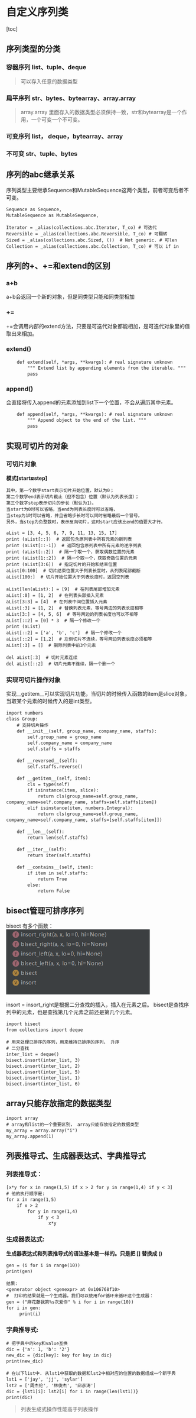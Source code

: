 # 自定义序列类
[toc]
## 序列类型的分类
### 容器序列 list、tuple、deque
> 可以存入任意的数据类型
### 扁平序列 str、bytes、bytearray、array.array
> array.array 里面存入的数据类型必须保持一致，str和bytearray是一个作用，一个可变一个不可变。
### 可变序列 list， deque，bytearray、array
### 不可变 str、tuple、bytes

## 序列的abc继承关系
序列类型主要继承Sequence和MutableSequence这两个类型，前者可变后者不可变。
```
Sequence as Sequence,
MutableSequence as MutableSequence,

Iterator = _alias(collections.abc.Iterator, T_co) # 可迭代
Reversible = _alias(collections.abc.Reversible, T_co) # 可翻转
Sized = _alias(collections.abc.Sized, ())  # Not generic. # 可len
Collection = _alias(collections.abc.Collection, T_co) # 可以 if in
```

## 序列的+、+=和extend的区别
### a+b
a+b会返回一个新的对象，但是同类型只能和同类型相加
### +=
+=会调用内部的extend方法，只要是可迭代对象都能相加，是可迭代对象里的值取出来相加。
### extend()

```
    def extend(self, *args, **kwargs): # real signature unknown
        """ Extend list by appending elements from the iterable. """
        pass
```
### append()
会直接将传入append的元素添加到list下一个位置，不会从遍历其中元素。
```
    def append(self, *args, **kwargs): # real signature unknown
        """ Append object to the end of the list. """
        pass
```

## 实现可切片的对象
### 可切片对象
**模式[start:end:step]**

    其中，第一个数字start表示切片开始位置，默认为0；
    第二个数字end表示切片截止（但不包含）位置（默认为列表长度）；
    第三个数字step表示切片的步长（默认为1）。
    当start为0时可以省略，当end为列表长度时可以省略，
    当step为1时可以省略，并且省略步长时可以同时省略最后一个冒号。
    另外，当step为负整数时，表示反向切片，这时start应该比end的值要大才行。
```
aList = [3, 4, 5, 6, 7, 9, 11, 13, 15, 17]
print (aList[::])  # 返回包含原列表中所有元素的新列表
print (aList[::-1])  # 返回包含原列表中所有元素的逆序列表
print (aList[::2])  # 隔一个取一个，获取偶数位置的元素
print (aList[1::2])  # 隔一个取一个，获取奇数位置的元素
print (aList[3:6])  # 指定切片的开始和结束位置
aList[0:100]  # 切片结束位置大于列表长度时，从列表尾部截断
aList[100:]  # 切片开始位置大于列表长度时，返回空列表

aList[len(aList):] = [9]  # 在列表尾部增加元素
aList[:0] = [1, 2]  # 在列表头部插入元素
aList[3:3] = [4]  # 在列表中间位置插入元素
aList[:3] = [1, 2]  # 替换列表元素，等号两边的列表长度相等
aList[3:] = [4, 5, 6]  # 等号两边的列表长度也可以不相等
aList[::2] = [0] * 3  # 隔一个修改一个
print (aList)
aList[::2] = ['a', 'b', 'c']  # 隔一个修改一个
aList[::2] = [1,2]  # 左侧切片不连续，等号两边列表长度必须相等
aList[:3] = []  # 删除列表中前3个元素

del aList[:3]  # 切片元素连续
del aList[::2]  # 切片元素不连续，隔一个删一个
```
### 实现可切片操作对象
实现__getitem__可以实现切片功能，当切片的时候传入函数的item是slice对象，当取某个元素的时候传入的是int类型。

```
import numbers
class Group:
    # 支持切片操作
    def __init__(self, group_name, company_name, staffs):
        self.group_name = group_name
        self.company_name = company_name
        self.staffs = staffs

    def __reversed__(self):
        self.staffs.reverse()

    def __getitem__(self, item):
        cls = type(self)
        if isinstance(item, slice):
            return cls(group_name=self.group_name, company_name=self.company_name, staffs=self.staffs[item])
        elif isinstance(item, numbers.Integral):
            return cls(group_name=self.group_name, company_name=self.company_name, staffs=[self.staffs[item]])

    def __len__(self):
        return len(self.staffs)

    def __iter__(self):
        return iter(self.staffs)

    def __contains__(self, item):
        if item in self.staffs:
            return True
        else:
            return False
```

## bisect管理可排序序列
bisect 有多个函数：
![image](../../youdaonote-images/19370881023C43B29DCA666CF615318F.png)

insort = insort_right是根据二分查找的插入，插入在元素之后。
bisect是查找序列中的元素，也是查找第几个元素之前还是第几个元素。
```
import bisect
from collections import deque

# 用来处理已排序的序列，用来维持已排序的序列， 升序
# 二分查找
inter_list = deque()
bisect.insort(inter_list, 3)
bisect.insort(inter_list, 2)
bisect.insort(inter_list, 5)
bisect.insort(inter_list, 1)
bisect.insort(inter_list, 6)
```

## array只能存放指定的数据类型
```
import array
# array和list的一个重要区别， array只能存放指定的数据类型
my_array = array.array("i")
my_array.append(1)
```
## 列表推导式、生成器表达式、字典推导式
### 列表推导式：
```
[x*y for x in range(1,5) if x > 2 for y in range(1,4) if y < 3]
# 他的执行顺序是:
for x in range(1,5)
    if x > 2
        for y in range(1,4)
            if y < 3
                x*y
```
### 生成器表达式:
**生成器表达式和列表推导式的语法基本是一样的。只是把 [] 替换成 ()**
```
gen = (i for i in range(10))
print(gen)
 
结果:
<generator object <genexpr> at 0x106768f10>
#  打印的结果就是一个生成器。我们可以使用for循环来循环这个生成器：
gen = ("麻花藤我第%s次爱你" % i for i in range(10))
for i in gen:
     print(i)
```
### 字典推导式:
```
# 把字典中的key和value互换 
dic = {'a': 1, 'b': '2'} 
new_dic = {dic[key]: key for key in dic} 
print(new_dic) 

# 在以下list中. 从lst1中获取的数据和lst2中相对应的位置的数据组成一个新字典 
lst1 = ['jay', 'jj', 'sylar'] 
lst2 = ['周杰伦', '林俊杰', '邱彦涛'] 
dic = {lst1[i]: lst2[i] for i in range(len(lst1))} 
print(dic)
```
> 列表生成式操作性能高于列表操作